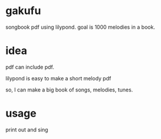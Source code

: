# gakufu
songbook pdf using lilypond. goal is 1000 melodies in a book.

# idea
pdf can include pdf.

lilypond is easy to make a short melody pdf

so, I can make a big book of songs, melodies, tunes.

# usage
print out and sing
